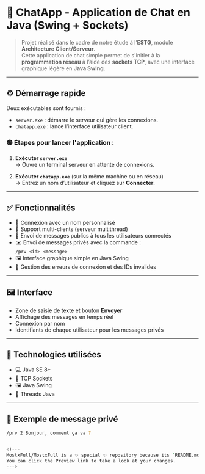# 💬 ChatApp - Application de Chat en Java (Swing + Sockets)

> Projet réalisé dans le cadre de notre étude à l’**ESTG**, module **Architecture Client/Serveur**.  
> Cette application de chat simple permet de s'initier à la **programmation réseau** à l’aide des **sockets TCP**, avec une interface graphique légère en **Java Swing**.

---

## ⚙️ Démarrage rapide

Deux exécutables sont fournis :

- `server.exe` : démarre le serveur qui gère les connexions.
- `chatapp.exe` : lance l’interface utilisateur client.

### 🟢 Étapes pour lancer l'application :

1. **Exécuter `server.exe`**  
   → Ouvre un terminal serveur en attente de connexions.

2. **Exécuter `chatapp.exe`** (sur la même machine ou en réseau)  
   → Entrez un nom d’utilisateur et cliquez sur **Connecter**.

---

## ✅ Fonctionnalités

- 🔐 Connexion avec un nom personnalisé
- 🧵 Support multi-clients (serveur multithread)
- 💬 Envoi de messages publics à tous les utilisateurs connectés
- ✉️ Envoi de messages privés avec la commande :  
  `/prv <id> <message>`
- 🖼️ Interface graphique simple en Java Swing
- 🚫 Gestion des erreurs de connexion et des IDs invalides

---

## 🖼️ Interface

- Zone de saisie de texte et bouton **Envoyer**
- Affichage des messages en temps réel
- Connexion par nom
- Identifiants de chaque utilisateur pour les messages privés

---

## 🧪 Technologies utilisées

- 💻 Java SE 8+
- 🔌 TCP Sockets
- 🖼️ Java Swing
- 🧵 Threads Java

---

## 📝 Exemple de message privé

```bash
/prv 2 Bonjour, comment ça va ?


<!---
MostxFull/MostxFull is a ✨ special ✨ repository because its `README.md` (this file) appears on your GitHub profile.
You can click the Preview link to take a look at your changes.
--->
